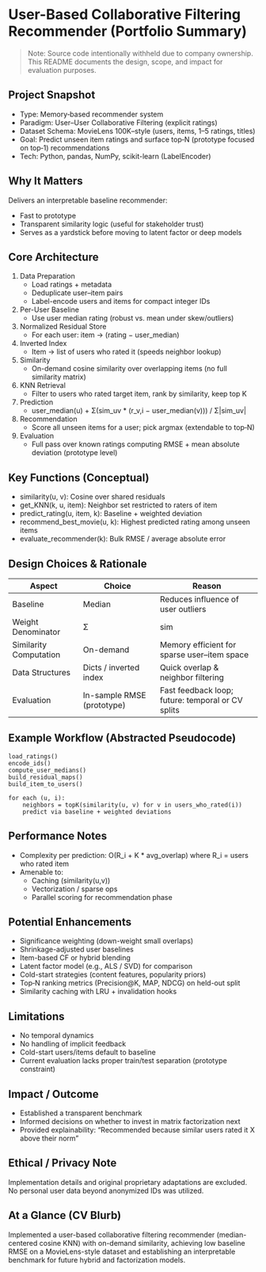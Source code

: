 # User-Based Collaborative Filtering Recommender (Portfolio Summary)

> Note: Source code intentionally withheld due to company ownership. This README documents the design, scope, and impact for evaluation purposes.

## Project Snapshot
- Type: Memory‑based recommender system
- Paradigm: User–User Collaborative Filtering (explicit ratings)
- Dataset Schema: MovieLens 100K–style (users, items, 1–5 ratings, titles)
- Goal: Predict unseen item ratings and surface top‑N (prototype focused on top‑1) recommendations
- Tech: Python, pandas, NumPy, scikit-learn (LabelEncoder)

## Why It Matters
Delivers an interpretable baseline recommender:
- Fast to prototype
- Transparent similarity logic (useful for stakeholder trust)
- Serves as a yardstick before moving to latent factor or deep models

## Core Architecture
1. Data Preparation
   - Load ratings + metadata
   - Deduplicate user–item pairs
   - Label-encode users and items for compact integer IDs
2. Per-User Baseline
   - Use user median rating (robust vs. mean under skew/outliers)
3. Normalized Residual Store
   - For each user: item → (rating − user_median)
4. Inverted Index
   - Item → list of users who rated it (speeds neighbor lookup)
5. Similarity
   - On-demand cosine similarity over overlapping items (no full similarity matrix)
6. KNN Retrieval
   - Filter to users who rated target item, rank by similarity, keep top K
7. Prediction
   - user_median(u) + Σ(sim_uv * (r_v,i − user_median(v))) / Σ|sim_uv|
8. Recommendation
   - Score all unseen items for a user; pick argmax (extendable to top‑N)
9. Evaluation
   - Full pass over known ratings computing RMSE + mean absolute deviation (prototype level)

## Key Functions (Conceptual)
- similarity(u, v): Cosine over shared residuals
- get_KNN(k, u, item): Neighbor set restricted to raters of item
- predict_rating(u, item, k): Baseline + weighted deviation
- recommend_best_movie(u, k): Highest predicted rating among unseen items
- evaluate_recommender(k): Bulk RMSE / average absolute error

## Design Choices & Rationale
| Aspect | Choice | Reason |
|--------|--------|--------|
| Baseline | Median | Reduces influence of user outliers |
| Weight Denominator | Σ|sim| | Avoids cancellation of opposite-signed residuals |
| Similarity Computation | On-demand | Memory efficient for sparse user–item space |
| Data Structures | Dicts / inverted index | Quick overlap & neighbor filtering |
| Evaluation | In-sample RMSE (prototype) | Fast feedback loop; future: temporal or CV splits |

## Example Workflow (Abstracted Pseudocode)
```
load_ratings()
encode_ids()
compute_user_medians()
build_residual_maps()
build_item_to_users()

for each (u, i):
    neighbors = topK(similarity(u, v) for v in users_who_rated(i))
    predict via baseline + weighted deviations
```

## Performance Notes
- Complexity per prediction: O(R_i + K * avg_overlap) where R_i = users who rated item
- Amenable to:
  - Caching (similarity(u,v))
  - Vectorization / sparse ops
  - Parallel scoring for recommendation phase

## Potential Enhancements
- Significance weighting (down-weight small overlaps)
- Shrinkage-adjusted user baselines
- Item-based CF or hybrid blending
- Latent factor model (e.g., ALS / SVD) for comparison
- Cold-start strategies (content features, popularity priors)
- Top‑N ranking metrics (Precision@K, MAP, NDCG) on held-out split
- Similarity caching with LRU + invalidation hooks

## Limitations
- No temporal dynamics
- No handling of implicit feedback
- Cold-start users/items default to baseline
- Current evaluation lacks proper train/test separation (prototype constraint)

## Impact / Outcome
- Established a transparent benchmark
- Informed decisions on whether to invest in matrix factorization next
- Provided explainability: “Recommended because similar users rated it X above their norm”

## Ethical / Privacy Note
Implementation details and original proprietary adaptations are excluded. No personal user data beyond anonymized IDs was utilized.

## At a Glance (CV Blurb)
Implemented a user-based collaborative filtering recommender (median-centered cosine KNN) with on-demand similarity, achieving low baseline RMSE on a MovieLens-style dataset and establishing an interpretable benchmark for future hybrid and factorization models.
